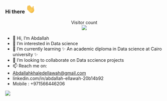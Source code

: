 ### Hi there <img src="https://raw.githubusercontent.com/ABSphreak/ABSphreak/master/gifs/Hi.gif" width="30px"></h2>
<p align="center"> 
  Visitor count<br>
  <img src="https://profile-counter.glitch.me/Aellawah/count.svg" />
</p>

- 👋 Hi, I’m Abdallah
- 👀 I’m interested in Data science
- 🌱 I’m currently learning ✨ An academic diploma in Data science at Cairo university ✨
- 💞️ I’m looking to collaborate on Data sccience projects 
- 📫 Reach me on:
-  Abdallahkhaledellawah@gmail.com
- linkedin.com/in/abdallah-ellawah-20b14b92
- Mobile : +971566446206

![](https://komarev.com/ghpvc/?username=Aellawah&color=green&style=flat-square)
